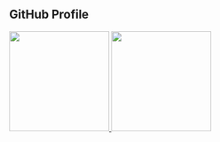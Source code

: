 

<!--
## Hi there 👋
**waithawoo/waithawoo** is a ✨ _special_ ✨ repository because its `README.md` (this file) appears on your GitHub profile.

Here are some ideas to get you started:

- 🔭 I’m currently working on ...
- 🌱 I’m currently learning ...
- 👯 I’m looking to collaborate on ...
- 🤔 I’m looking for help with ...
- 💬 Ask me about ...
- 📫 How to reach me: ...
- 😄 Pronouns: ...
- ⚡ Fun fact: ...
-->

## GitHub Profile

<div>
  <a href="https://github.com/waithawoo">
  <img height="180em" src="https://github-readme-stats.vercel.app/api?username=waithawoo&show_icons=true&theme=radical"/>
  <img height="180em" src="https://github-readme-stats.vercel.app/api/top-langs/?username=waithawoo&layout=donutl&langs_count=10&theme=radical"/>
</div>

<!--[![Readme Card](https://github-readme-stats.vercel.app/api/pin/?username=waithawoo&repo=laravel-deeplapi-translate)](https://github.com/waithawoo/laravel-deeplapi-translate)-->

